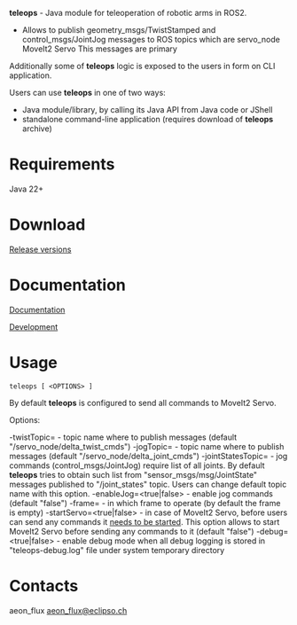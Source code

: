 **teleops** - Java module for teleoperation of robotic arms in ROS2.

- Allows to publish geometry_msgs/TwistStamped and control_msgs/JointJog messages to ROS topics which are 
servo_node
MoveIt2 Servo
This messages are primary 

Additionally some of **teleops** logic is exposed to the users in form on CLI application.

Users can use **teleops** in one of two ways:
- Java module/library, by calling its Java API from Java code or JShell
- standalone command-line application (requires download of **teleops** archive)

# Requirements

Java 22+

# Download

[Release versions](https://github.com/pinorobotics/teleops/teleops/releases)

# Documentation

[Documentation](http://pinoweb.freetzi.com/teleops)

[Development](DEVELOPMENT.md)

# Usage
```
teleops [ <OPTIONS> ]
```
By default **teleops** is configured to send all commands to MoveIt2 Servo.

Options:

-twistTopic=<string> - topic name where to publish messages (default "/servo_node/delta_twist_cmds")
-jogTopic=<string> - topic name where to publish messages (default "/servo_node/delta_joint_cmds")
-jointStatesTopic=<string> - jog commands (control_msgs/JointJog) require list of all joints. By default **teleops** tries to obtain such list from "sensor_msgs/msg/JointState" messages published to "/joint_states" topic. Users can change default topic name with this option.
-enableJog=<true|false> - enable jog commands (default "false")
-frame=<string> - in which frame to operate (by default the frame is empty)
-startServo=<true|false> - in case of MoveIt2 Servo, before users can send any commands it [needs to be started](https://moveit.picknik.ai/humble/doc/examples/realtime_servo/realtime_servo_tutorial.html#launching-a-servo-node). This option allows to start MoveIt2 Servo before sending any commands to it (default "false")
-debug=<true|false> - enable debug mode when all debug logging is stored in "teleops-debug.log" file under system temporary directory

# Contacts

aeon_flux <aeon_flux@eclipso.ch>
